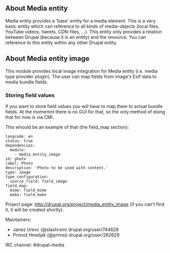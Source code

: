 ## About Media entity

Media entity provides a 'base' entity for a media element. This is a very basic
entity which can reference to all kinds of media-objects (local files, YouTube
videos, tweets, CDN-files, ...). This entity only provides a relation between
Drupal (because it is an entity) and the resource. You can reference to this
entity within any other Drupal entity.

## About Media entity image

This module provides local image integration for Media entity (i.e. media type
provider plugin). The user can map fields from image's Exif data to media bundle
fields.

### Storing field values

If you want to store field values you will have to map them to actual bundle
fields. At the momemnt there is no GUI for that, so the only method of doing
that for now is via CMI.

This whould be an example of that (the field_map section):

```
langcode: en
status: true
dependencies:
  module:
    - media_entity_image
id: photo
label: Photo
description: 'Photo to be used with content.'
type: image
type_configuration:
  source_field: field_image
field_map:
  mime: field_mime
  make: field_make
```

Project page: http://drupal.org/project/media_entity_image (if you can't find it, it will be created shortly).

Maintainers:
 - Janez Urevc (@slashrsm) drupal.org/user/744628
 - Primož Hmeljak (@primsi) drupal.org/user/282629

IRC channel: #drupal-media

